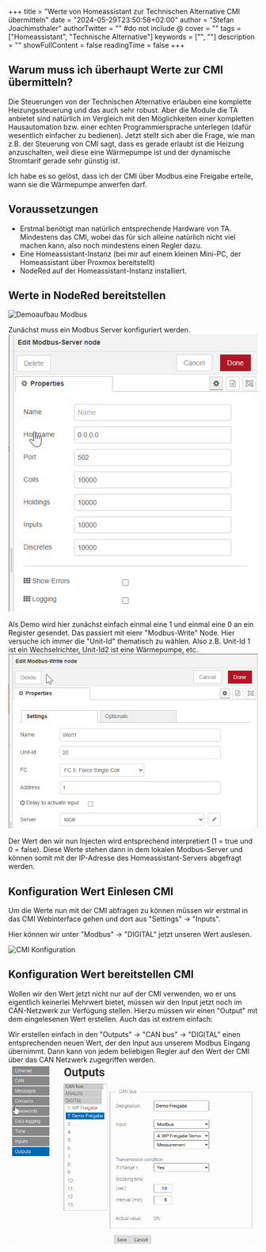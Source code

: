 +++
title = "Werte von Homeassistant zur Technischen Alternative CMI übermitteln"
date = "2024-05-29T23:50:58+02:00"
author = "Stefan Joachimsthaler"
authorTwitter = "" #do not include @
cover = ""
tags = ["Homeassistant", "Technische Alternative"]
keywords = ["", ""]
description = ""
showFullContent = false
readingTime = false
+++


## Warum muss ich überhaupt Werte zur CMI übermitteln?

Die Steuerungen von der Technischen Alternative erlauben eine komplette Heizungssteuerung und das auch sehr robust. Aber die Module die TA anbietet sind natürlich im Vergleich mit den Möglichkeiten einer kompletten Hausautomation bzw. einer echten Programmiersprache unterlegen (dafür wesentlich einfacher zu bedienen). Jetzt stellt sich aber die Frage, wie man z.B. der Steuerung von CMI sagt, dass es gerade erlaubt ist die Heizung anzuschalten, weil diese eine Wärmepumpe ist und der dynamische Stromtarif gerade sehr günstig ist.

Ich habe es so gelöst, dass ich der CMI über Modbus eine Freigabe erteile, wann sie die Wärmepumpe anwerfen darf.

## Voraussetzungen
- Erstmal benötigt man natürlich entsprechende Hardware von TA. Mindestens das CMI, wobei das für sich alleine natürlich nicht viel machen kann, also noch mindestens einen Regler dazu.
- Eine Homeassistant-Instanz (bei mir auf einem kleinen Mini-PC, der Homeassistant über Proxmox bereitstellt)
- NodeRed auf der Homeassistant-Instanz installiert.

## Werte in NodeRed bereitstellen
![Demoaufbau Modbus](images/%C3%9Cbersicht_Nodered.png)

Zunächst muss ein Modbus Server konfiguriert werden. ![Modbus Server Konfiguration](images/MobusServer_Config.png)

Als Demo wird hier zunächst einfach einmal eine 1 und einmal eine 0 an ein Register gesendet. Das passiert mit eienr "Modbus-Write" Node. Hier versuche ich immer die "Unit-Id" thematisch zu wählen. Also z.B. Unit-Id 1 ist ein Wechselrichter, Unit-Id2 ist eine Wärmepumpe, etc.
![Modbus Write](images/Modbus_Write.png)

Der Wert den wir nun Injecten wird entsprechend interpretiert (1 = true und 0 = false). Diese Werte stehen dann in dem lokalen Modbus-Server und können somit mit der IP-Adresse des Homeassistant-Servers abgefragt werden.

## Konfiguration Wert Einlesen CMI
Um die Werte nun mit der CMI abfragen zu können müssen wir erstmal in das CMI Webinterface gehen und dort aus "Settings" -> "Inputs".

Hier können wir unter "Modbus" -> "DIGITAL" jetzt unseren Wert auslesen. 

![CMI Konfiguration](</images/CMI Config.png>)

## Konfiguration Wert bereitstellen CMI

Wollen wir den Wert jetzt nicht nur auf der CMI verwenden, wo er uns eigentlich keinerlei Mehrwert bietet, müssen wir den Input jetzt noch im CAN-Netzwerk zur Verfügung stellen. Hierzu müssen wir einen "Output" mit dem eingelesenen Wert erstellen. Auch das ist extrem einfach:

Wir erstellen einfach in den "Outputs" -> "CAN bus" -> "DIGITAL" einen entsprechenden neuen Wert, der den Input aus unserem Modbus Eingang übernimmt. Dann kann von jedem beliebigen Regler auf den Wert der CMI über das CAN Netzwerk zugegriffen werden.
![Output Konfiguration](<images/CMI Config Output.png>)
